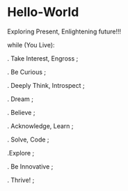 # Hello-World
Exploring Present, Enlightening future!!!

while (You Live):

  . Take Interest, Engross ;
  
  . Be Curious ;
  
  . Deeply Think, Introspect ;
  
  . Dream ;
  
  . Believe ;
  
  . Acknowledge, Learn ;
  
  . Solve, Code ;
  
  .Explore ;
  
  . Be Innovative ;
  
  . Thrive! ;
